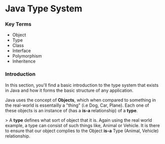 # Java Type System

<h3>Key Terms</h3>
<p>
<ul>
<li>Object</li>
<li>Type</li>
<li>Class</li>
<li>Interface</li>
<li>Polymorphism</li>
<li>Inheritence</li>
</ul>
</p>
<h3>Introduction</h3>
<p>
In this section, you'll find a basic introduction to the type system that exists in Java and how it forms the basic structure of any application.
</p>
<p>
Java uses the concept of <b>Objects</b>, which when compared to something in the real-world is essentailly a "thing" (i.e Dog, Car, Plane). Each one of these objects is an instance of (has a <b> is-a </b> relationship) of a <b>type</b>.
</p>
<p>>
A <b>type</b> defines what sort of object that it is. Again using the real world example, a type can consist of such things like, Animal or Vehicle. It is there to ensure that our object complies to the Object <b>is-a</b> Type (Animal, Vehicle) relationship.
</p>
